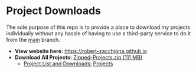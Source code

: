 # Project Downloads

The sole purpose of this repo is to provide a place to download my projects individually without any hassle of having to
use a third-party service to do it from the [main](https://github.com/Robert-Zacchigna/Portfolio) branch.

* **View website here:** https://robert-zacchigna.github.io
* **Download All Projects:** [Zipped-Projects.zip (111 MB)](https://github.com/Robert-Zacchigna/Portfolio/archive/refs/heads/Zipped-Projects.zip)
  * <ins>Project List and Downloads:</ins> [Projects](https://github.com/Robert-Zacchigna/Portfolio/tree/main#project-list)
